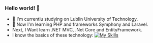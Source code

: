 ###  Hello world!  👋

- 🔭 I'm currentlu studying on Lublin University of Technology.
- 🌱 Now I'm learning PHP and frameworks Symphony and Laravel. 
- Next, I Want learn .NET MVC, .Net Core and EntityFramework.
- I know the basics of these technology:
 [![My Skills](https://skillicons.dev/icons?i=java,c++,html,css,swift)](https://skillicons.dev)

<!--
**kcarol3/kcarol3** is a ✨ _special_ ✨ repository because its `README.md` (this file) appears on your GitHub profile.

Here are some ideas to get you started:

- 🔭 I’m currently working on ...
- 🌱 I’m currently learning ...
- 👯 I’m looking to collaborate on ...
- 🤔 I’m looking for help with ...
- 💬 Ask me about ...
- 📫 How to reach me: ...
- 😄 Pronouns: ...
- ⚡ Fun fact: ...
-->
